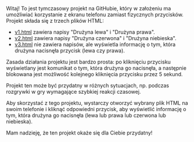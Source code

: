 Witaj! To jest tymczasowy projekt na GitHubie, który w założeniu ma umożliwiać korzystanie z ekranu telefonu zamiast fizycznych przycisków. Projekt składa się z trzech plików HTML:

- [v1.html](v1.html) zawiera napisy "Drużyna lewa" i "Drużyna prawa".
- [v2.html](v2.html) zawiera napisy "Drużyna czerwona" i "Drużyna niebieska".
- [v3.html](v3.html) nie zawiera napisów, ale wyświetla informację o tym, która drużyna nacisnęła przycisk (lewa czy prawa).

Zasada działania projektu jest bardzo prosta: po kliknięciu przycisku wyświetlany jest komunikat o tym, która drużyna go nacisnęła, a następnie blokowana jest możliwość kolejnego kliknięcia przycisku przez 5 sekund.

Projekt ten może być przydatny w różnych sytuacjach, np. podczas rozgrywki w gry wymagające szybkiej reakcji czasowej.

Aby skorzystać z tego projektu, wystarczy otworzyć wybrany plik HTML na swoim telefonie i kliknąć odpowiedni przycisk, aby wyświetlić informację o tym, która drużyna go nacisnęła (lewa lub prawa lub czerwona lub niebieska).

Mam nadzieję, że ten projekt okaże się dla Ciebie przydatny!
